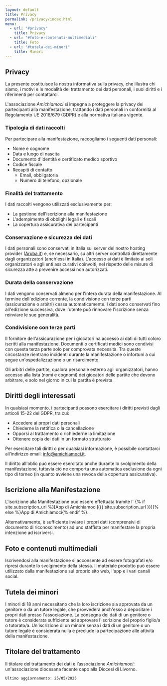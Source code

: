 ```yaml
---
layout: default
title: Privacy
permalink: /privacy/index.html
menu:
  - url: "#privacy"
    title: Privacy
  - url: "#foto-e-contenuti-multimediali"
    title: Foto
  - url: "#tutela-dei-minori"
    title: Minori
---
```


## Privacy

La presente costituisce la nostra informativa sulla privacy,
che illustra chi siamo, i motivi e le modalità del
trattamento dei dati personali, i suoi diritti e i riferimenti
per contattarci.

L'associazione *Amichiamoci* si impegna a proteggere la privacy dei partecipanti alla manifestazione, trattando i dati personali in conformità al Regolamento UE 2016/679 (GDPR) e alla normativa italiana vigente.  


### Tipologia di dati raccolti
Per partecipare alla manifestazione, raccogliamo i seguenti dati personali:  
- Nome e cognome  
- Data e luogo di nascita  
- Documento d'identità e certificato medico sportivo
- Codice fiscale  
- Recapiti di contatto
    - Email, obbligatoria
    - Numero di telefono, opzionale


### Finalità del trattamento 
I dati raccolti vengono utilizzati esclusivamente per:  
- La gestione dell'iscrizione alla manifestazione  
- L'adempimento di obblighi legali e fiscali  
- La copertura assicurativa dei partecipanti  


### Conservazione e sicurezza dei dati
I dati personali sono conservati in Italia sui server del nostro hosting provider ([Aruba.it](https://aruba.it)) e, se necessario, su altri server controllati direttamente dagli organizzatori (anch'essi in Italia). L'accesso ai dati è limitato ai soli organizzatori e agli enti assicurativi coinvolti, nel rispetto delle misure di sicurezza atte a prevenire accessi non autorizzati.  


### Durata della conservazione 
I dati vengono conservati almeno per l'intera durata della manifestazione. Al termine dell'edizione corrente, la condivisione con terze parti (assicurazione o arbitri) cessa automaticamente. I dati sono conservati fino all'edizione successiva, dove l'utente può rinnovare l'iscrizione senza
reinviare le sue generalità.


### Condivisione con terze parti
Il fornitore dell'assicurazione per i giocatori ha accesso ai dati di tutti coloro iscritti alla manifestazione. Documenti o certificati medici 
sono condivisi con questa terza parte solo per comprovata necessità.
Tra queste circostanze rientrano incidenti durante la manifestazione o infortuni a cui segue un'ospedalizzazione o un risarcimento.

Gli arbitri delle partite, qualora personale esterno agli organizzatori, hanno accesso alla lista (nomi e cognomi) dei giocatori delle partite che devono arbitrare, e solo nel giorno in cui la partita è prevista.


## Diritti degli interessati 
In qualsiasi momento, i partecipanti possono esercitare i diritti previsti dagli articoli 15-22 del GDPR, tra cui:  
- Accedere ai propri dati personali  
- Chiederne la rettifica o la cancellazione  
- Opporsi al trattamento o richiederne la limitazione  
- Ottenere copia dei dati in un formato strutturato  

Per esercitare tali diritti o per qualsiasi informazione,
è possibile contattarci all’indirizzo email: 
[info@amichiamoci.it](mailto:info@amichiamoci.it).  

Il diritto all'oblio può essere esercitato anche durante lo svolgimento della manifestazione, tuttavia ciò ne comporta una automatica esclusione da ogni tipo di torneo (in quanto avviene una revoca della copertura assicurativa).


## Iscrizione alla Manifestazione
L'iscrizione alla Manifestazione può essere effettuata tramite l'
{% if site.subscription_url %}[App di Amichiamoci]({{ site.subscription_url }}){% else %}App di Amichiamoci{% endif %}.

Alternativamente, è sufficiente inviare i propri dati (comprensivi di documento di riconoscimento) ad uno staffista per manifestare la propria intenzione ad iscriversi.


## Foto e contenuti multimediali
Iscrivendosi alla manifestazione si acconsente ad essere fotografati e/o ripresi durante lo svolgimento della stessa.
Il materiale prodotto può essere utilizzato dalla manifestazione sul proprio sito web, l'app e i vari canali social.


## Tutela dei minori
I minori di 18 anni necessitano che la loro iscrizione sia approvata da un genitore o da un tutore legale, che provvederà anch'esso a depositare i propri dati presso l'associazione.
La consegna dei dati di un genitore o tutore è considerata sufficiente ad approvare l'iscrizione del proprio figlio/a o tutorato/a.
Un'iscrizione di un minore senza i dati di un genitore o un tutore legale è considerata nulla e preclude la partecipazione alle attività della manifestazione.


## Titolare del trattamento
Il titolare del trattamento dei dati è l’associazione *Amichiamoci*:
un'associazione diocesana facente capo alla Diocesi di Livorno.  

`Ultimo aggiornamento: 25/05/2025`